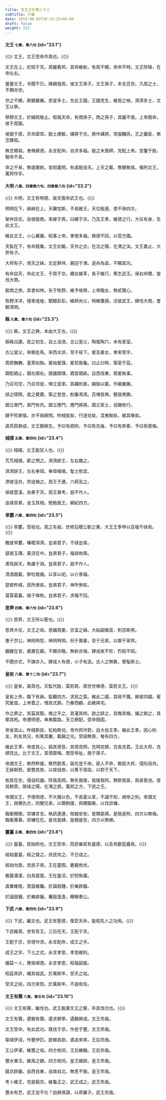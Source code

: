 ```yaml
---
title: 文王之什第二十三
subtitle: 十篇
date: 2019-06-03T10:14:15+08:00
draft: false
weight: 323
---
```


#### 文王 <small>七章、章八句</small> {id="23.1"}

{{<alert info>}}  文王，文王受命作周也。{{</alert>}}

<p id="23.1.1">文王在上，於昭于天。周雖舊邦，其命維新。有周不顯，帝命不時。文王陟降，在帝左右。</p>
<p id="23.1.2">亹亹文王，令聞不已。陳錫哉周，侯文王孫子。文王孫子，本支百世。凡周之士，不顯亦世。</p>
<p id="23.1.3">世之不顯，厥猶翼翼。思皇多士，生此王國。王國克生，維周之楨。濟濟多士，文王以寧。</p>
<p id="23.1.4">穆穆文王，於緝熙敬止。假哉天命，有商孫子。商之孫子，其麗不億。上帝既命，侯于周服。</p>
<p id="23.1.5">侯服于周，天命靡常。殷士膚敏，祼將于京。厥作祼將，常服黼冔。王之藎臣，無念爾祖。</p>
<p id="23.1.6">無念爾祖，聿脩厥德。永言配命，自求多福。殷之未喪師，克配上帝。宜鑒于殷，駿命不易。</p>
<p id="23.1.7">命之不易，無遏爾躬。宣昭義問，有虞殷自天。上天之載，無聲無臭。儀刑文王，萬邦作孚。</p>

#### 大明 <small>八章、四章章六句、四章章八句</small> {id="23.2"}

{{<alert info>}}  大明，文王有明德，故天復命武王也。{{</alert>}}

<p id="23.2.1">明明在下，赫赫在上。天難忱斯，不易維王。天位殷適，使不挾四方。</p>
<p id="23.2.2">摯仲氏任，自彼殷商。來嫁于周，曰嬪于京。乃及王季，維德之行。大任有身，生此文王。</p>
<p id="23.2.3">維此文王，小心翼翼。昭事上帝，聿懷多福。厥德不回，以受方國。</p>
<p id="23.2.4">天監在下，有命既集。文王初載，天作之合。在洽之陽，在渭之涘。文王嘉止，大邦有子。</p>
<p id="23.2.5">大邦有子，俔天之妹。文定厥祥，親迎于渭。造舟為梁，不顯其光。</p>
<p id="23.2.6">有命自天，命此文王，于周于京。纘女維莘，長子維行，篤生武王。保右命爾，燮伐大商。</p>
<p id="23.2.7">殷商之旅，其會如林。矢于牧野，維予侯興，上帝臨女，無貳爾心。</p>
<p id="23.2.8">牧野洋洋，檀車煌煌，駟騵彭彭。維師尚父，時維鷹揚。涼彼武王，肆伐大商，會朝清明。</p>

#### 緜 <small>九章、章六句</small> {id="23.3"}

{{<alert info>}}  緜，文王之興，本由大王也。{{</alert>}}

<p id="23.3.1">緜緜瓜瓞，民之初生，自土沮漆。古公亶父，陶復陶穴，未有家室。</p>
<p id="23.3.2">古公亶父，來朝走馬。率西水滸，至于岐下。爰及姜女，聿來胥宇。</p>
<p id="23.3.3">周原膴膴，堇荼如飴。爰始爰謀，爰契我龜。曰止曰時，築室于茲。</p>
<p id="23.3.4">廼慰廼止，廼左廼右。廼疆廼理，廼宣廼畝。自西徂東，周爰執事。</p>
<p id="23.3.5">乃召司空，乃召司徒，俾立室家。其繩則直，縮版以載，作廟翼翼。</p>
<p id="23.3.6">捄之陾陾，度之薨薨。築之登登，削屢馮馮。百堵皆興，鼛鼓弗勝。</p>
<p id="23.3.7">廼立臯門，臯門有伉。廼立應門，應門將將。廼立冡土，戎醜攸行。</p>
<p id="23.3.8">肆不殄厥慍，亦不隕厥問。柞棫拔矣，行道兌矣，混夷駾矣，維其喙矣。</p>
<p id="23.3.9">虞芮質厥成，文王蹶厥生。予曰有疏附，予曰有先後，予曰有奔奏，予曰有禦侮。</p>

#### 棫樸 <small>五章、章四句</small> {id="23.4"}

{{<alert info>}}  棫樸，文王能官人也。{{</alert>}}

<p id="23.4.1">芃芃棫樸，薪之槱之。濟濟辟王，左右趣之。</p>
<p id="23.4.2">濟濟辟王，左右奉璋。奉璋峨峨，髦士攸宜。</p>
<p id="23.4.3">淠彼涇舟，烝徒楫之。周王于邁，六師及之。</p>
<p id="23.4.4">倬彼雲漢，為章于天。周王壽考，遐不作人。</p>
<p id="23.4.5">追琢其章，金玉其相。勉勉我王，綱紀四方。</p>

#### 旱麓 <small>六章、章四句</small> {id="23.5"}

{{<alert info>}}  旱麓，受祖也。周之先祖，世修后稷公劉之業，大王王季申以百福干祿焉。{{</alert>}}

<p id="23.5.1">瞻彼旱麓，榛楛濟濟。豈弟君子，干祿豈弟。</p>
<p id="23.5.2">瑟彼玉瓚，黃流在中。豈弟君子，福祿攸降。</p>
<p id="23.5.3">鳶飛戾天，魚躍于淵。豈弟君子，遐不作人。</p>
<p id="23.5.4">清酒既載，騂牡既備。以享以祀，以介景福。</p>
<p id="23.5.5">瑟彼柞棫，民所燎矣。豈弟君子，神所勞矣。</p>
<p id="23.5.6">莫莫葛藟，施于條枚。豈弟君子，求福不回。</p>

#### 思齊 <small>四章、章六句</small> {id="23.6"}

{{<alert info>}}  思齊，文王所以聖也。{{</alert>}}

<p id="23.6.1">思齊大任，文王之母。思媚周姜，京室之婦。大姒嗣徽音，則百斯男。</p>
<p id="23.6.2">惠于宗公，神罔時怨，神罔時恫。刑于寡妻，至于兄弟，以御于家邦。</p>
<p id="23.6.3">雝雝在宮，肅肅在廟。不顯亦臨，無射亦保。肆戎疾不殄，烈假不瑕。</p>
<p id="23.6.4">不聞亦式，不諫亦入。肆成人有德，小子有造。古人之無斁，譽髦斯士。</p>

#### 皇矣 <small>八章、章十二句</small> {id="23.7"}

{{<alert info>}}  皇矣，美周也。天監代殷，莫若周，周世世脩德，莫若文王。{{</alert>}}

<p id="23.7.1">皇矣上帝，臨下有赫。監觀四方，求民之莫。維此二國，其政不獲。維彼四國，爰究爰度。上帝耆之，憎其式廓。乃眷西顧，此維與宅。</p>
<p id="23.7.2">作之屛之，其菑其翳。脩之平之，其灌其栵。啟之辟之，其檉其椐。攘之剔之，其檿其柘。帝遷明德，串夷載路。天立厥配，受命既固。</p>
<p id="23.7.3">帝省其山，柞棫斯拔，松柏斯兌。帝作邦作對，自大伯王季。維此王季，因心則友。則友其兄，則篤其慶，載錫之光。受祿無喪，奄有四方。</p>
<p id="23.7.4">維此王季，帝度其心，貊其德音。其德克明，克明克類，克長克君。王此大邦，克順克比。比于文王，其德靡悔。既受帝祉，施于孫子。</p>
<p id="23.7.5">帝謂文王，無然畔援，無然歆羨，誕先登于岸。密人不恭，敢距大邦，侵阮徂共。王赫斯怒，爰整其旅，以按徂旅，以篤于周祜，以對于天下。</p>
<p id="23.7.6">依其在京，侵自阮疆。陟我高岡，無矢我陵，我陵我阿，無飲我泉，我泉我池。度其鮮原，居岐之陽，在渭之將。萬邦之方，下民之王。</p>
<p id="23.7.7">帝謂文王，予懷明德，不大聲以色，不長夏以革，不識不知，順帝之則。帝謂文王，詢爾仇方，同爾兄弟，以爾鉤援，與爾臨衝，以伐崇墉。</p>
<p id="23.7.8">臨衝閑閑，崇墉言言。執訊連連，攸馘安安。是類是禡，是致是附，四方以無侮。臨衝茀茀，崇墉仡仡。是伐是肆，是絕是忽，四方以無拂。</p>

#### 靈臺 <small>五章、章四句</small> {id="23.8"}

{{<alert info>}}  靈臺，民始附也。文王受命，而民樂其有靈德，以及鳥獸昆蟲焉。{{</alert>}}

<p id="23.8.1">經始靈臺，經之營之。庶民攻之，不日成之。</p>
<p id="23.8.2">經始勿亟，庶民子來。王在靈囿，麀鹿攸伏。</p>
<p id="23.8.3">麀鹿濯濯，白鳥翯翯。王在靈沼，於牣魚躍。</p>
<p id="23.8.4">虡業維樅，賁鼓維鏞。於論鼓鍾，於樂辟廱。</p>
<p id="23.8.5">於論鼓鍾，於樂辟廱。鼉鼓逢逢，矇瞍奏公。</p>

#### 下武 <small>六章、章四句</small> {id="23.9"}

{{<alert info>}}  下武，繼文也。武王有聖德，復受天命，能昭先人之功焉。{{</alert>}}

<p id="23.9.1">下武維周，世有哲王。三后在天，王配于京。</p>
<p id="23.9.2">王配于京，世德作求。永言配命，成王之孚。</p>
<p id="23.9.3">成王之孚，下土之式。永言孝思，孝思維則。</p>
<p id="23.9.4">媚茲一人，應侯順德。永言孝思，昭哉嗣服。</p>
<p id="23.9.5">昭茲來許，繩其祖武。於萬斯年，受天之祜。</p>
<p id="23.9.6">受天之祜，四方來賀。於萬斯年，不遐有佐。</p>

#### 文王有聲 <small>八章、章五句</small> {id="23.10"}

{{<alert info>}}  文王有聲，繼伐也。武王能廣文王之聲，卒其伐功也。{{</alert>}}

<p id="23.10.1">文王有聲，遹駿有聲。遹求厥寧，遹觀厥成。文王烝哉。</p>
<p id="23.10.2">文王受命，有此武功。既伐于崇，作邑于豐。文王烝哉。</p>
<p id="23.10.3">築城伊淢，作豐伊匹。匪棘其欲，遹追來孝。王后烝哉。</p>
<p id="23.10.4">王公伊濯，維豐之垣。四方攸同，王后維翰。王后烝哉。</p>
<p id="23.10.5">豐水東注，維禹之績。四方攸同，皇王維辟。皇王烝哉。</p>
<p id="23.10.6">鎬京辟廱，自西自東，自南自北，無思不服。皇王烝哉。</p>
<p id="23.10.7">考卜維王，宅是鎬京。維龜正之，武王成之。武王烝哉。</p>
<p id="23.10.8">豐水有芑，武王豈不仕？詒厥孫謀，以燕翼子。武王烝哉。</p>
